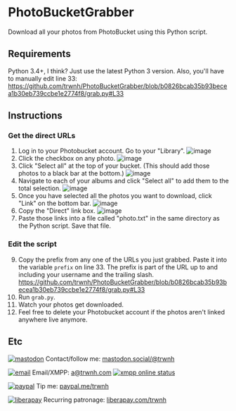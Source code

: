 # PhotoBucketGrabber
Download all your photos from PhotoBucket using this Python script.

## Requirements
Python 3.4+, I think? Just use the latest Python 3 version.
Also, you'll have to manually edit line 33: https://github.com/trwnh/PhotoBucketGrabber/blob/b0826bcab35b93becea1b30eb739ccbe1e2774f8/grab.py#L33

## Instructions
### Get the direct URLs
1. Log in to your Photobucket account. Go to your "Library".
![image](https://i.imgur.com/u9KhheY.png)
2. Click the checkbox on any photo.
![image](https://i.imgur.com/QRyIzSJ.png)
4. Click "Select all" at the top of your bucket. (This should add those photos to a black bar at the bottom.)
![image](https://i.imgur.com/DA3ntZU.png)
5. Navigate to each of your albums and click "Select all" to add them to the total selection.
![image](https://i.imgur.com/dEopKo8.png)
6. Once you have selected all the photos you want to download, click "Link" on the bottom bar.
![image](https://i.imgur.com/UiqUkwJ.png)
7. Copy the "Direct" link box.
![image](https://i.imgur.com/F5JgWV1.png)
8. Paste those links into a file called "photo.txt" in the same directory as the Python script. Save that file.

### Edit the script
9. Copy the prefix from any one of the URLs you just grabbed. Paste it into the variable `prefix` on line 33. The prefix is part of the URL up to and including your username and the trailing slash. https://github.com/trwnh/PhotoBucketGrabber/blob/b0826bcab35b93becea1b30eb739ccbe1e2774f8/grab.py#L33
10. Run `grab.py`.
11. Watch your photos get downloaded.
12. Feel free to delete your Photobucket account if the photos aren't linked anywhere live anymore.

## Etc
[![mastodon](https://i.imgur.com/ahOT5QI.png)](https://mastodon.social/@trwnh) Contact/follow me: [mastodon.social/@trwnh](https://mastodon.social/@trwnh)

[![email](https://cdn0.iconfinder.com/data/icons/woocons1/Mail.png)](mailto:a@trwnh.com) Email/XMPP: a@trwnh.com
[![xmpp online status](http://trwnh.com:5280/status_alt/a)](xmpp:a@trwnh.com)

[![paypal](https://encrypted-tbn0.gstatic.com/images?q=tbn:ANd9GcRGOZY1FoaRFdYzeDvRKK3aFHmPnFYMmgd8K3UuZhab-exTZfCc4g)](https://paypal.me/trwnh) Tip me: [paypal.me/trwnh](https://paypal.me/trwnh)

[![liberapay](https://i.imgur.com/B8RZn2y.png)](https://liberapay.com/trwnh) Recurring patronage: [liberapay.com/trwnh](https://liberapay.com/trwnh)

